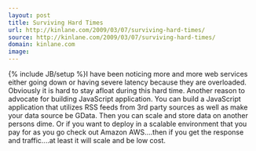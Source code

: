 ```yaml
---
layout: post
title: Surviving Hard Times
url: http://kinlane.com/2009/03/07/surviving-hard-times/
source: http://kinlane.com/2009/03/07/surviving-hard-times/
domain: kinlane.com
image: 
---
```

{% include JB/setup %}I have been noticing more and more web services either going down or having severe latency because they are overloaded. Obviously it is hard to stay afloat during this hard time. Another reason to advocate for building JavaScript application. You can build a JavaScript application that utilizes RSS feeds from 3rd party sources as well as make your data source be GData. Then you can scale and store data on another persons dime. Or if you want to deploy in a scalable environment that you pay for as you go check out Amazon AWS....then if you get the response and traffic....at least it will scale and be low cost.